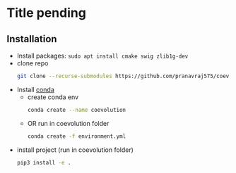 # Title pending

## Installation
* Install packages: `sudo apt install cmake swig zlib1g-dev`
* clone repo
  ```bash
  git clone --recurse-submodules https://github.com/pranavraj575/coevolution
  ```
* Install [conda](https://docs.anaconda.com/miniconda/#quick-command-line-install)
  * create conda env
    ```bash
    conda create --name coevolution
    ```
  * OR run in coevolution folder
    ```bash
    conda create -f environment.yml
    ```
 * install project (run in coevolution folder)
   ```bash
   pip3 install -e .
   ```
